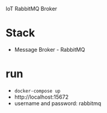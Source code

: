 IoT RabbitMQ Broker

# Stack

- Message Broker - RabbitMQ

# run

- `docker-compose up`
- http://localhost:15672
- username and password: rabbitmq
